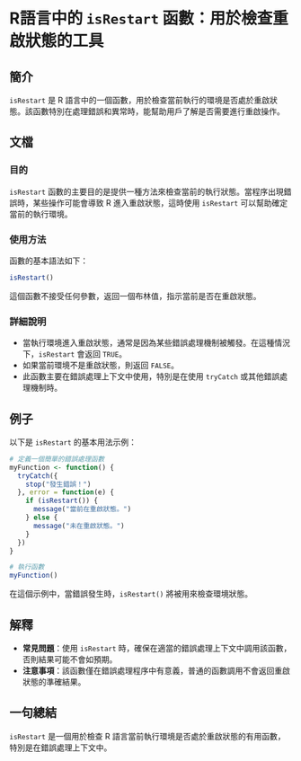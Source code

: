 <!--
Meta Description: # R語言中的 `isRestart` 函數：用於檢查重啟狀態的工具 ## 簡介 `isRestart` 是 R 語言中的一個函數，用於檢查當前執行的環境是否處於重啟狀態。該函數特別在處理錯誤和異常時，能幫助用戶了解是否需要進行重啟操作。 ## 文檔 ### 目的 `isRestart` 函數的主要...
Meta Keywords: isrestart, trycatch, myfunction, function, message
-->

# R語言中的 `isRestart` 函數：用於檢查重啟狀態的工具

## 簡介
`isRestart` 是 R 語言中的一個函數，用於檢查當前執行的環境是否處於重啟狀態。該函數特別在處理錯誤和異常時，能幫助用戶了解是否需要進行重啟操作。

## 文檔
### 目的
`isRestart` 函數的主要目的是提供一種方法來檢查當前的執行狀態。當程序出現錯誤時，某些操作可能會導致 R 進入重啟狀態，這時使用 `isRestart` 可以幫助確定當前的執行環境。

### 使用方法
函數的基本語法如下：
```R
isRestart()
```
這個函數不接受任何參數，返回一個布林值，指示當前是否在重啟狀態。

### 詳細說明
- 當執行環境進入重啟狀態，通常是因為某些錯誤處理機制被觸發。在這種情況下，`isRestart` 會返回 `TRUE`。
- 如果當前環境不是重啟狀態，則返回 `FALSE`。
- 此函數主要在錯誤處理上下文中使用，特別是在使用 `tryCatch` 或其他錯誤處理機制時。

## 例子
以下是 `isRestart` 的基本用法示例：

```R
# 定義一個簡單的錯誤處理函數
myFunction <- function() {
  tryCatch({
    stop("發生錯誤！")
  }, error = function(e) {
    if (isRestart()) {
      message("當前在重啟狀態。")
    } else {
      message("未在重啟狀態。")
    }
  })
}

# 執行函數
myFunction()
```
在這個示例中，當錯誤發生時，`isRestart()` 將被用來檢查環境狀態。

## 解釋
- **常見問題**：使用 `isRestart` 時，確保在適當的錯誤處理上下文中調用該函數，否則結果可能不會如預期。
- **注意事項**：該函數僅在錯誤處理程序中有意義，普通的函數調用不會返回重啟狀態的準確結果。

## 一句總結
`isRestart` 是一個用於檢查 R 語言當前執行環境是否處於重啟狀態的有用函數，特別是在錯誤處理上下文中。
